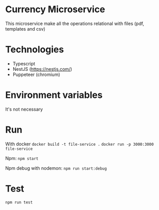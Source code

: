# Currency Microservice

This microservice make all the operations relational with files (pdf, templates and csv)

# Technologies

- Typescript
- NestJS (https://nestjs.com/)
- Puppeteer (chromium)

# Environment variables

It's not necessary

# Run

With docker
`docker build -t file-service .`
`docker run -p 3000:3000 file-service`

Npm:
`npm start`

Npm debug with nodemon:
`npm run start:debug`

# Test

`npm run test`
